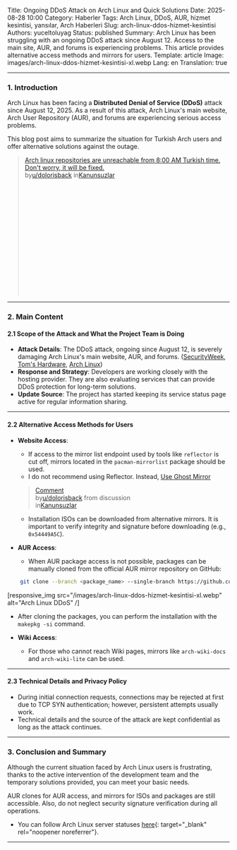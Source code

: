 Title: Ongoing DDoS Attack on Arch Linux and Quick Solutions
Date: 2025-08-28 10:00
Category: Haberler
Tags: Arch Linux, DDoS, AUR, hizmet kesintisi, yansılar, Arch Haberleri
Slug: arch-linux-ddos-hizmet-kesintisi
Authors: yuceltoluyag
Status: published
Summary: Arch Linux has been struggling with an ongoing DDoS attack since August 12. Access to the main site, AUR, and forums is experiencing problems. This article provides alternative access methods and mirrors for users.
Template: article
Image: images/arch-linux-ddos-hizmet-kesintisi-xl.webp
Lang: en
Translation: true

---

### 1. Introduction

Arch Linux has been facing a **Distributed Denial of Service (DDoS)** attack since August 12, 2025. As a result of this attack, Arch Linux's main website, Arch User Repository (AUR), and forums are experiencing serious access problems.

This blog post aims to summarize the situation for Turkish Arch users and offer alternative solutions against the outage.

<blockquote class="reddit-embed-bq" style="height:316px" data-embed-theme="dark" data-embed-height="240"><a href="https://www.reddit.com/r/Kanunsuzlar/comments/1mo1rws/arch_linux_depolar%c4%b1na_t%c3%bcrkiye_saatiyle_sabah_800/">Arch linux repositories are unreachable from 8:00 AM Turkish time. Don't worry, it will be fixed.</a><br> by<a href="https://www.reddit.com/user/dolorisback/">u/dolorisback</a> in<a href="https://www.reddit.com/r/Kanunsuzlar/">Kanunsuzlar</a></blockquote><script async="" src="https://embed.reddit.com/widgets.js" charset="UTF-8"></script>

---

### 2. Main Content

#### 2.1 Scope of the Attack and What the Project Team is Doing

- **Attack Details**: The DDoS attack, ongoing since August 12, is severely damaging Arch Linux's main website, AUR, and forums. ([SecurityWeek][1], [Tom's Hardware][2], [Arch Linux][3])
- **Response and Strategy**: Developers are working closely with the hosting provider. They are also evaluating services that can provide DDoS protection for long-term solutions.
- **Update Source**: The project has started keeping its service status page active for regular information sharing.

---

#### 2.2 Alternative Access Methods for Users

- **Website Access**:

  - If access to the mirror list endpoint used by tools like `reflector` is cut off, mirrors located in the `pacman-mirrorlist` package should be used.
  - I do not recommend using Reflector. Instead, [Use Ghost Mirror](/ghostmirror-arch-linux-kullanimi/)

  <blockquote class="reddit-embed-bq" data-embed-theme="dark" data-embed-height="548"><a href="https://www.reddit.com/r/Kanunsuzlar/comments/1mxfde9/comment/na8fh8q/">Comment</a><br> by<a href="https://www.reddit.com/user/dolorisback/">u/dolorisback</a> from discussion<a href="https://www.reddit.com/r/Kanunsuzlar/comments/1mxfde9/son_hizmet_kesintileri_aur_arch_linux/"></a><br> in<a href="https://www.reddit.com/r/Kanunsuzlar/">Kanunsuzlar</a></blockquote><script async="" src="https://embed.reddit.com/widgets.js" charset="UTF-8"></script>

  - Installation ISOs can be downloaded from alternative mirrors. It is important to verify integrity and signature before downloading (e.g., `0x54449A5C`).

- **AUR Access**:

  - When AUR package access is not possible, packages can be manually cloned from the official AUR mirror repository on GitHub:

```bash
    git clone --branch <package_name> --single-branch https://github.com/archlinux/aur.git <package_name>
```

[responsive_img src="/images/arch-linux-ddos-hizmet-kesintisi-xl.webp" alt="Arch Linux DDoS" /]

- After cloning the packages, you can perform the installation with the `makepkg -si` command.

- **Wiki Access**:

  - For those who cannot reach Wiki pages, mirrors like `arch-wiki-docs` and `arch-wiki-lite` can be used.

---

#### 2.3 Technical Details and Privacy Policy

- During initial connection requests, connections may be rejected at first due to TCP SYN authentication; however, persistent attempts usually work.
- Technical details and the source of the attack are kept confidential as long as the attack continues.

---

### 3. Conclusion and Summary

Although the current situation faced by Arch Linux users is frustrating, thanks to the active intervention of the development team and the temporary solutions provided, you can meet your basic needs.

AUR clones for AUR access, and mirrors for ISOs and packages are still accessible. Also, do not neglect security signature verification during all operations.

- You can follow Arch Linux server statuses [here](https://status.archlinux.org/){: target="\_blank" rel="noopener noreferrer"}.

---

[1]: https://www.securityweek.com/arch-linux-project-responding-to-week-long-ddos-attack/?utm_source=yuceltoluyag.github.io "Arch Linux Project Responding to Week-Long DDoS Attack"
[2]: https://www.tomshardware.com/software/linux/arch-linux-continues-to-feel-the-force-of-a-ddos-attack-after-two-brutal-weeks-attackers-yet-to-be-identified-as-project-struggles-to-restore-full-service?utm_source=yuceltoluyag.github.io "Arch Linux continues to feel the force of a DDoS attack after two brutal weeks - attackers yet to be identified as project struggles to restore full service"
[3]: https://archlinux.org/news/recent-services-outages/?utm_source=yuceltoluyag.github.io "News: Recent service outages - Arch Linux"
